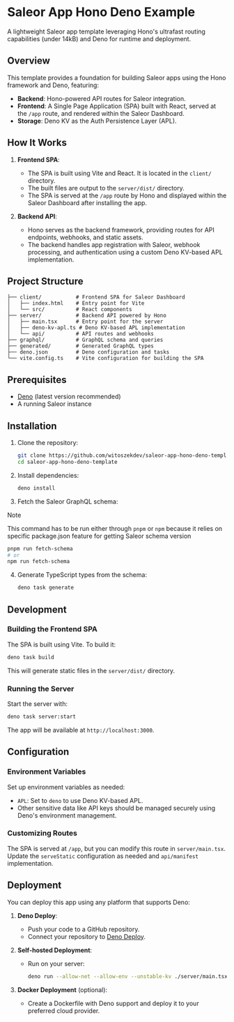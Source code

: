 # Saleor App Hono Deno Example

A lightweight Saleor app template leveraging Hono's ultrafast routing capabilities (under 14kB) and Deno for runtime and deployment.

## Overview

This template provides a foundation for building Saleor apps using the Hono framework and Deno, featuring:

- **Backend**: Hono-powered API routes for Saleor integration.
- **Frontend**: A Single Page Application (SPA) built with React, served at the `/app` route, and rendered within the Saleor Dashboard.
- **Storage**: Deno KV as the Auth Persistence Layer (APL).

## How It Works

1. **Frontend SPA**: 
   - The SPA is built using Vite and React. It is located in the `client/` directory.
   - The built files are output to the `server/dist/` directory.
   - The SPA is served at the `/app` route by Hono and displayed within the Saleor Dashboard after installing the app.

2. **Backend API**:
   - Hono serves as the backend framework, providing routes for API endpoints, webhooks, and static assets.
   - The backend handles app registration with Saleor, webhook processing, and authentication using a custom Deno KV-based APL implementation.

## Project Structure

```
├── client/           # Frontend SPA for Saleor Dashboard
│   ├── index.html    # Entry point for Vite
│   └── src/          # React components
├── server/           # Backend API powered by Hono
│   ├── main.tsx      # Entry point for the server
│   ├── deno-kv-apl.ts # Deno KV-based APL implementation
│   └── api/          # API routes and webhooks
├── graphql/          # GraphQL schema and queries
├── generated/        # Generated GraphQL types
├── deno.json         # Deno configuration and tasks
└── vite.config.ts    # Vite configuration for building the SPA
```

## Prerequisites

- [Deno](https://deno.land/) (latest version recommended)
- A running Saleor instance

## Installation

1. Clone the repository:
   ```bash
   git clone https://github.com/witoszekdev/saleor-app-hono-deno-template.git
   cd saleor-app-hono-deno-template
   ```

2. Install dependencies:
   ```bash
   deno install
   ```

3. Fetch the Saleor GraphQL schema:

> [!NOTE]
> This command has to be run either through `pnpm` or `npm` because it relies on specific package.json feature for getting Saleor schema version

   ```bash
   pnpm run fetch-schema
   # or
   npm run fetch-schema
   ```

4. Generate TypeScript types from the schema:
   ```bash
   deno task generate
   ```

## Development

### Building the Frontend SPA

The SPA is built using Vite. To build it:

```bash
deno task build
```

This will generate static files in the `server/dist/` directory.

### Running the Server

Start the server with:

```bash
deno task server:start
```

The app will be available at `http://localhost:3000`.

## Configuration

### Environment Variables

Set up environment variables as needed:

- `APL`: Set to `deno` to use Deno KV-based APL.
- Other sensitive data like API keys should be managed securely using Deno's environment management.

### Customizing Routes

The SPA is served at `/app`, but you can modify this route in `server/main.tsx`. Update the `serveStatic` configuration as needed and `api/manifest` implementation.

## Deployment

You can deploy this app using any platform that supports Deno:

1. **Deno Deploy**:
   - Push your code to a GitHub repository.
   - Connect your repository to [Deno Deploy](https://deno.com/deploy).
   
2. **Self-hosted Deployment**:
   - Run on your server:
     ```bash
     deno run --allow-net --allow-env --unstable-kv ./server/main.tsx
     ```

3. **Docker Deployment** (optional):
   - Create a Dockerfile with Deno support and deploy it to your preferred cloud provider.
